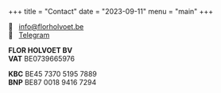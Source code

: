 +++
title = "Contact"
date = "2023-09-11"
menu = "main"
+++

💌 &nbsp; [info@florholvoet.be](mailto:info@florholvoet.be)  
💬 &nbsp; [Telegram](http://telegram.me/holvoet)  


**FLOR HOLVOET BV**  
**VAT** BE0739665976  

**KBC** BE45 7370 5195 7889  
**BNP** BE87 0018 9416 7294